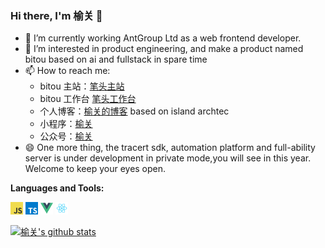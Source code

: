 <!--
**Alfred-Lau/Alfred-Lau** is a ✨ _special_ ✨ repository because its `README.md` (this file) appears on your GitHub profile.

Here are some ideas to get you started:

- 🔭 I’m currently working on ...
- 🌱 I’m currently learning ...
- 👯 I’m looking to collaborate on ...
- 🤔 I’m looking for help with ...
- 💬 Ask me about ...
- 📫 How to reach me: ...
- 😄 Pronouns: ...
- ⚡ Fun fact: ...
-->


### Hi there, I'm 榆关 👋

- 🔭 I’m currently working AntGroup Ltd as a web frontend developer.
- 👯 I’m interested in product engineering, and make a product named bitou based on ai and fullstack in spare time
- 📫 How to reach me: 
  - bitou 主站：[笔头主站](https://bitou.tech/)
  - bitou 工作台 [笔头工作台](https://work.bitou.tech/)
  - 个人博客：[榆关的博客](https://datafun.bitou.tech/) based on island archtec
  - 小程序：[榆关](https://p6-juejin.byteimg.com/tos-cn-i-k3u1fbpfcp/f598c0348e8840d59360fde6b8758629~tplv-k3u1fbpfcp-watermark.image?) 
  - 公众号：[榆关](https://p6-juejin.byteimg.com/tos-cn-i-k3u1fbpfcp/f598c0348e8840d59360fde6b8758629~tplv-k3u1fbpfcp-watermark.image?) 
- 😄 One more thing, the tracert sdk, automation platform and full-ability server is under development in private mode,you will see in this year. Welcome to keep your eyes open.

**Languages and Tools:**  

<code><img height="20" src="https://raw.githubusercontent.com/github/explore/80688e429a7d4ef2fca1e82350fe8e3517d3494d/topics/javascript/javascript.png"></code>
<code><img height="20" src="https://raw.githubusercontent.com/github/explore/80688e429a7d4ef2fca1e82350fe8e3517d3494d/topics/typescript/typescript.png"></code>
<code><img height="20" src="https://raw.githubusercontent.com/github/explore/80688e429a7d4ef2fca1e82350fe8e3517d3494d/topics/vue/vue.png"></code>
<code><img height="20" src="https://raw.githubusercontent.com/github/explore/80688e429a7d4ef2fca1e82350fe8e3517d3494d/topics/react/react.png"></code>

[![榆关's github stats](https://github-readme-stats.vercel.app/api?username=Alfred-Lau)](https://github.com/anuraghazra/github-readme-stats)


